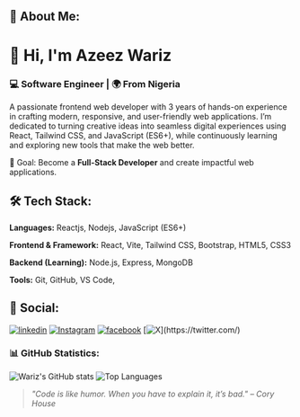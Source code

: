 
## 🚀 About Me:

 # 👋 Hi, I'm Azeez Wariz
 ### 💻 Software Engineer | 🌍 From Nigeria  
 
A passionate frontend web developer with 3 years of hands-on experience in crafting modern, responsive, and user-friendly web applications.
I’m dedicated to turning creative ideas into seamless digital experiences using React, Tailwind CSS, and JavaScript (ES6+), while continuously learning and exploring new tools that make the web better.

🎯 Goal: Become a **Full-Stack Developer** and create impactful web applications.

## 🛠️ Tech Stack:

**Languages:** Reactjs, Nodejs, JavaScript (ES6+)  

**Frontend & Framework:** React, Vite, Tailwind CSS, Bootstrap, HTML5, CSS3  

**Backend (Learning):** Node.js, Express, MongoDB  

**Tools:** Git, GitHub, VS Code,    

## 🔗 Social:

[![linkedin](https://www.linkedin.com/in/azeez-wariz-64107927b/)](https://www.linkedin.com/)
[![Instagram](https://www.instagram.com/_wascode124/)](https://instagram.com/)
[![facebook](https://web.facebook.com/oniyide.a.wariz/)](https://facebook.com/)
[![X](https://x.com/Wascoded_)](https://twitter.com/)


### 📊 GitHub Statistics:
![Wariz's GitHub stats](https://github-readme-stats.vercel.app/api?username=warizthedev&show_icons=true&theme=tokyonight&hide_border=true)
![Top Languages](https://github-readme-stats.vercel.app/api/top-langs/?username=warizthedev&layout=compact&theme=tokyonight&hide_border=true)

> *"Code is like humor. When you have to explain it, it’s bad." – Cory House*

